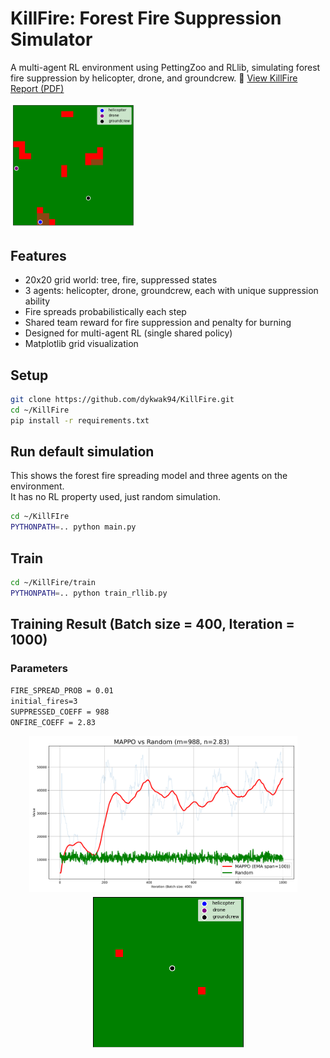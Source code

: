# KillFire: Forest Fire Suppression Simulator

A multi-agent RL environment using PettingZoo and RLlib, simulating forest fire suppression by helicopter, drone, and groundcrew.
📄 [View KillFire Report (PDF)](docs/KillFire_Report.pdf)

<img src="image_dump/KillFire_screenshot.png" alt="KillFire Screenshot" width="200"/>

## Features

- 20x20 grid world: tree, fire, suppressed states
- 3 agents: helicopter, drone, groundcrew, each with unique suppression ability
- Fire spreads probabilistically each step
- Shared team reward for fire suppression and penalty for burning
- Designed for multi-agent RL (single shared policy)
- Matplotlib grid visualization

## Setup

```bash
git clone https://github.com/dykwak94/KillFire.git
cd ~/KillFire
pip install -r requirements.txt
```
## Run default simulation
This shows the forest fire spreading model and three agents on the environment.\
It has no RL property used, just random simulation.
```bash
cd ~/KillFIre
PYTHONPATH=.. python main.py
```
## Train 
```bash
cd ~/KillFire/train
PYTHONPATH=.. python train_rllib.py
```
## Training Result (Batch size = 400, Iteration = 1000)
### Parameters
`FIRE_SPREAD_PROB = 0.01`\
`initial_fires=3`\
`SUPPRESSED_COEFF = 988 `\
`ONFIRE_COEFF = 2.83`


<p align="center">
  <img src="Compare%20with%20Random_results/MAPPO%20vs%20Random%20%28m%3D988%2C%20n%3D2.83%29.png" alt="Comparison" height="250"/>
  &nbsp;&nbsp;&nbsp;
  <img src="image_dump/KillFire%20Demo.gif" alt="KillFire Demo" height="250"/>
</p>


